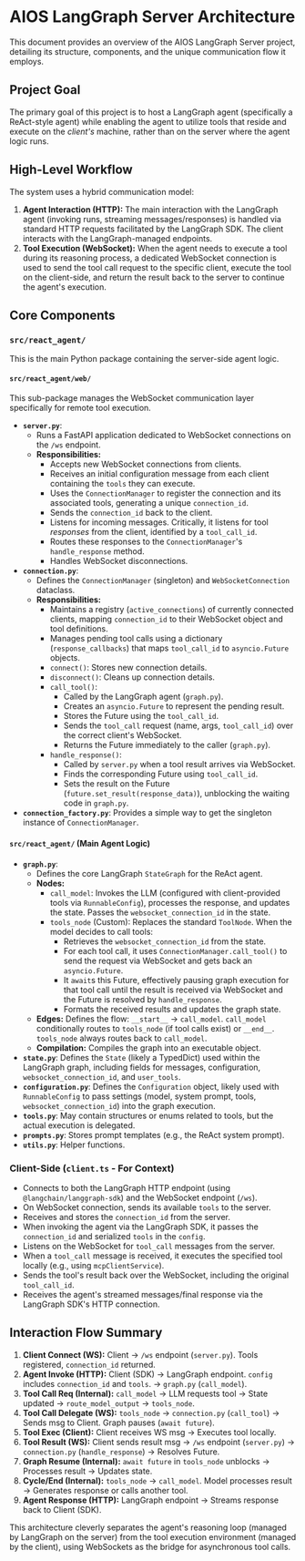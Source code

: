 # AIOS LangGraph Server Architecture

This document provides an overview of the AIOS LangGraph Server project, detailing its structure, components, and the unique communication flow it employs.

## Project Goal

The primary goal of this project is to host a LangGraph agent (specifically a ReAct-style agent) while enabling the agent to utilize tools that reside and execute on the *client's* machine, rather than on the server where the agent logic runs.

## High-Level Workflow

The system uses a hybrid communication model:

1.  **Agent Interaction (HTTP):** The main interaction with the LangGraph agent (invoking runs, streaming messages/responses) is handled via standard HTTP requests facilitated by the LangGraph SDK. The client interacts with the LangGraph-managed endpoints.
2.  **Tool Execution (WebSocket):** When the agent needs to execute a tool during its reasoning process, a dedicated WebSocket connection is used to send the tool call request to the specific client, execute the tool on the client-side, and return the result back to the server to continue the agent's execution.

## Core Components

### `src/react_agent/`

This is the main Python package containing the server-side agent logic.

#### `src/react_agent/web/`

This sub-package manages the WebSocket communication layer specifically for remote tool execution.

*   **`server.py`**:
    *   Runs a FastAPI application dedicated to WebSocket connections on the `/ws` endpoint.
    *   **Responsibilities:**
        *   Accepts new WebSocket connections from clients.
        *   Receives an initial configuration message from each client containing the `tools` they can execute.
        *   Uses the `ConnectionManager` to register the connection and its associated tools, generating a unique `connection_id`.
        *   Sends the `connection_id` back to the client.
        *   Listens for incoming messages. Critically, it listens for tool *responses* from the client, identified by a `tool_call_id`.
        *   Routes these responses to the `ConnectionManager`'s `handle_response` method.
        *   Handles WebSocket disconnections.
*   **`connection.py`**:
    *   Defines the `ConnectionManager` (singleton) and `WebSocketConnection` dataclass.
    *   **Responsibilities:**
        *   Maintains a registry (`active_connections`) of currently connected clients, mapping `connection_id` to their WebSocket object and tool definitions.
        *   Manages pending tool calls using a dictionary (`response_callbacks`) that maps `tool_call_id` to `asyncio.Future` objects.
        *   `connect()`: Stores new connection details.
        *   `disconnect()`: Cleans up connection details.
        *   `call_tool()`:
            *   Called by the LangGraph agent (`graph.py`).
            *   Creates an `asyncio.Future` to represent the pending result.
            *   Stores the Future using the `tool_call_id`.
            *   Sends the `tool_call` request (name, args, `tool_call_id`) over the correct client's WebSocket.
            *   Returns the Future immediately to the caller (`graph.py`).
        *   `handle_response()`:
            *   Called by `server.py` when a tool result arrives via WebSocket.
            *   Finds the corresponding Future using `tool_call_id`.
            *   Sets the result on the Future (`future.set_result(response_data)`), unblocking the waiting code in `graph.py`.
*   **`connection_factory.py`**: Provides a simple way to get the singleton instance of `ConnectionManager`.

#### `src/react_agent/` (Main Agent Logic)

*   **`graph.py`**:
    *   Defines the core LangGraph `StateGraph` for the ReAct agent.
    *   **Nodes:**
        *   `call_model`: Invokes the LLM (configured with client-provided tools via `RunnableConfig`), processes the response, and updates the state. Passes the `websocket_connection_id` in the state.
        *   `tools_node` (Custom): Replaces the standard `ToolNode`. When the model decides to call tools:
            *   Retrieves the `websocket_connection_id` from the state.
            *   For each tool call, it uses `ConnectionManager.call_tool()` to send the request via WebSocket and gets back an `asyncio.Future`.
            *   It `await`s this Future, effectively pausing graph execution for that tool call until the result is received via WebSocket and the Future is resolved by `handle_response`.
            *   Formats the received results and updates the graph state.
    *   **Edges:** Defines the flow: `__start__` -> `call_model`. `call_model` conditionally routes to `tools_node` (if tool calls exist) or `__end__`. `tools_node` always routes back to `call_model`.
    *   **Compilation:** Compiles the graph into an executable object.
*   **`state.py`**: Defines the `State` (likely a TypedDict) used within the LangGraph graph, including fields for messages, configuration, `websocket_connection_id`, and `user_tools`.
*   **`configuration.py`**: Defines the `Configuration` object, likely used with `RunnableConfig` to pass settings (model, system prompt, tools, `websocket_connection_id`) into the graph execution.
*   **`tools.py`**: May contain structures or enums related to tools, but the actual execution is delegated.
*   **`prompts.py`**: Stores prompt templates (e.g., the ReAct system prompt).
*   **`utils.py`**: Helper functions.

### Client-Side (`client.ts` - For Context)

*   Connects to both the LangGraph HTTP endpoint (using `@langchain/langgraph-sdk`) and the WebSocket endpoint (`/ws`).
*   On WebSocket connection, sends its available `tools` to the server.
*   Receives and stores the `connection_id` from the server.
*   When invoking the agent via the LangGraph SDK, it passes the `connection_id` and serialized `tools` in the `config`.
*   Listens on the WebSocket for `tool_call` messages from the server.
*   When a `tool_call` message is received, it executes the specified tool locally (e.g., using `mcpClientService`).
*   Sends the tool's result back over the WebSocket, including the original `tool_call_id`.
*   Receives the agent's streamed messages/final response via the LangGraph SDK's HTTP connection.

## Interaction Flow Summary

1.  **Client Connect (WS):** Client -> `/ws` endpoint (`server.py`). Tools registered, `connection_id` returned.
2.  **Agent Invoke (HTTP):** Client (SDK) -> LangGraph endpoint. `config` includes `connection_id` and `tools`. -> `graph.py` (`call_model`).
3.  **Tool Call Req (Internal):** `call_model` -> LLM requests tool -> State updated -> `route_model_output` -> `tools_node`.
4.  **Tool Call Delegate (WS):** `tools_node` -> `connection.py` (`call_tool`) -> Sends msg to Client. Graph pauses (`await future`).
5.  **Tool Exec (Client):** Client receives WS msg -> Executes tool locally.
6.  **Tool Result (WS):** Client sends result msg -> `/ws` endpoint (`server.py`) -> `connection.py` (`handle_response`) -> Resolves Future.
7.  **Graph Resume (Internal):** `await future` in `tools_node` unblocks -> Processes result -> Updates state.
8.  **Cycle/End (Internal):** `tools_node` -> `call_model`. Model processes result -> Generates response or calls another tool.
9.  **Agent Response (HTTP):** LangGraph endpoint -> Streams response back to Client (SDK).

This architecture cleverly separates the agent's reasoning loop (managed by LangGraph on the server) from the tool execution environment (managed by the client), using WebSockets as the bridge for asynchronous tool calls. 
